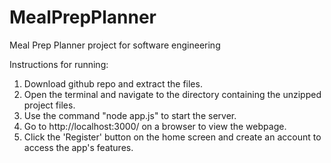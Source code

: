 # MealPrepPlanner
Meal Prep Planner project for software engineering

Instructions for running:
1. Download github repo and extract the files.
2. Open the terminal and navigate to the directory containing the unzipped project files.
3. Use the command "node app.js" to start the server.
4. Go to http://localhost:3000/ on a browser to view the webpage.
5. Click the 'Register' button on the home screen and create an account to access the app's features.
